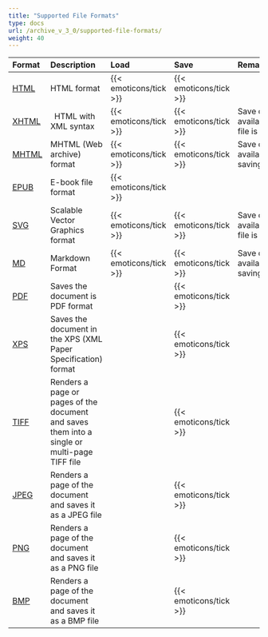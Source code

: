 ```yaml
---
title: "Supported File Formats"
type: docs
url: /archive_v_3_0/supported-file-formats/
weight: 40
---
```


|**Format**|**Description**|**Load**|**Save**|**Remarks**|
| :- | :- | :- | :- | :- |
|[HTML](https://docs.fileformat.com/web/html/)|HTML format|{{< emoticons/tick >}}|{{< emoticons/tick >}}| |
|[XHTML](https://docs.fileformat.com/web/xhtml/)|` `HTML with XML syntax|{{< emoticons/tick >}}|{{< emoticons/tick >}}|Save option is only available when the input file is **XHTML**|
|[MHTML](https://docs.fileformat.com/web/mhtml/)|MHTML (Web archive) format|{{< emoticons/tick >}}|{{< emoticons/tick >}}|Save option is only available when saving **MHTML** document|
|[EPUB](https://docs.fileformat.com/ebook/epub/)|E-book file format|{{< emoticons/tick >}}| | |
|[SVG](https://docs.fileformat.com/page-description-language/svg/)|Scalable Vector Graphics format|{{< emoticons/tick >}}|{{< emoticons/tick >}}|Save option is only available when the input file is **SVG**|
|[MD](https://docs.fileformat.com/word-processing/md/)|Markdown Format|{{< emoticons/tick >}}|{{< emoticons/tick >}}|Save option is only available when saving **HTML** document|
|[PDF](https://docs.fileformat.com/view/pdf/)|Saves the document is PDF format| |{{< emoticons/tick >}}| |
|[XPS](https://docs.fileformat.com/page-description-language/xps/)|Saves the document in the XPS (XML Paper Specification) format| |{{< emoticons/tick >}}| |
|[TIFF](https://docs.fileformat.com/image/tiff/)|Renders a page or pages of the document and saves them into a single or multi-page TIFF file| |{{< emoticons/tick >}}| |
|[JPEG](https://docs.fileformat.com/image/jpeg/)|Renders a page of the document and saves it as a JPEG file| |{{< emoticons/tick >}}| |
|[PNG](https://docs.fileformat.com/image/png/)|Renders a page of the document and saves it as a PNG file| |{{< emoticons/tick >}}| |
|[BMP](https://docs.fileformat.com/image/bmp/)|Renders a page of the document and saves it as a BMP file| |{{< emoticons/tick >}}| |


